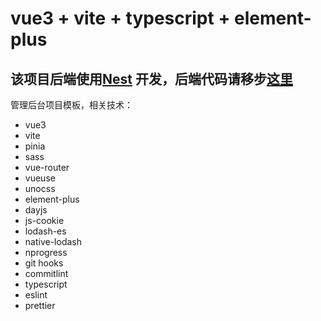 # vue3 + vite + typescript + element-plus

## 该项目后端使用[Nest](https://nestjs.com) 开发，后端代码请移步[这里](https://github.com/wjw-gavin/nest-study)

管理后台项目模板，相关技术：

- vue3
- vite
- pinia
- sass
- vue-router
- vueuse
- unocss
- element-plus
- dayjs
- js-cookie
- lodash-es
- native-lodash
- nprogress
- git hooks
- commitlint
- typescript
- eslint
- prettier
